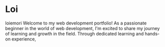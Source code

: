 # Loi
loiemori
Welcome to my web development portfolio! As a passionate beginner in the world of web development, I'm excited to share my journey of learning and growth in the field. Through dedicated learning and hands-on experience, 
